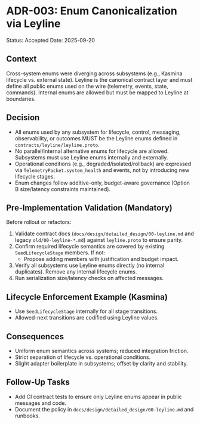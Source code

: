 # ADR-003: Enum Canonicalization via Leyline

Status: Accepted
Date: 2025-09-20

## Context
Cross-system enums were diverging across subsystems (e.g., Kasmina lifecycle vs. external state). Leyline is the canonical contract layer and must define all public enums used on the wire (telemetry, events, state, commands). Internal enums are allowed but must be mapped to Leyline at boundaries.

## Decision
- All enums used by any subsystem for lifecycle, control, messaging, observability, or outcomes MUST be the Leyline enums defined in `contracts/leyline/leyline.proto`.
- No parallel/internal alternative enums for lifecycle are allowed. Subsystems must use Leyline enums internally and externally.
- Operational conditions (e.g., degraded/isolated/rollback) are expressed via `TelemetryPacket.system_health` and events, not by introducing new lifecycle stages.
- Enum changes follow additive-only, budget-aware governance (Option B size/latency constraints maintained).

## Pre‑Implementation Validation (Mandatory)
Before rollout or refactors:
1. Validate contract docs (`docs/design/detailed_design/00-leyline.md` and legacy `old/00-leyline-*.md`) against `leyline.proto` to ensure parity.
2. Confirm required lifecycle semantics are covered by existing `SeedLifecycleStage` members. If not:
   - Propose adding members with justification and budget impact.
3. Verify all subsystems use Leyline enums directly (no internal duplicates). Remove any internal lifecycle enums.
4. Run serialization size/latency checks on affected messages.

## Lifecycle Enforcement Example (Kasmina)
- Use `SeedLifecycleStage` internally for all stage transitions.
- Allowed-next transitions are codified using Leyline values.

## Consequences
- Uniform enum semantics across systems; reduced integration friction.
- Strict separation of lifecycle vs. operational conditions.
- Slight adapter boilerplate in subsystems; offset by clarity and stability.

## Follow‑Up Tasks
- Add CI contract tests to ensure only Leyline enums appear in public messages and code.
- Document the policy in `docs/design/detailed_design/00-leyline.md` and runbooks.
